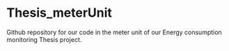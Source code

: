 # Thesis_meterUnit
Github repository for our code in the meter unit of our Energy consumption monitoring Thesis project.
